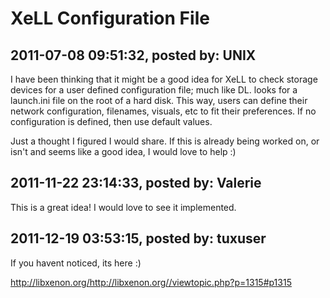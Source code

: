 # XeLL Configuration File

## 2011-07-08 09:51:32, posted by: UNIX

I have been thinking that it might be a good idea for XeLL to check storage devices for a user defined configuration file; much like DL. looks for a launch.ini file on the root of a hard disk. This way, users can define their network configuration, filenames, visuals, etc to fit their preferences. If no configuration is defined, then use default values.   
   
 Just a thought I figured I would share. If this is already being worked on, or isn't and seems like a good idea, I would love to help :)

## 2011-11-22 23:14:33, posted by: Valerie

This is a great idea! I would love to see it implemented.

## 2011-12-19 03:53:15, posted by: tuxuser

If you havent noticed, its here :)  
   
 http://libxenon.org/http://libxenon.org//viewtopic.php?p=1315#p1315